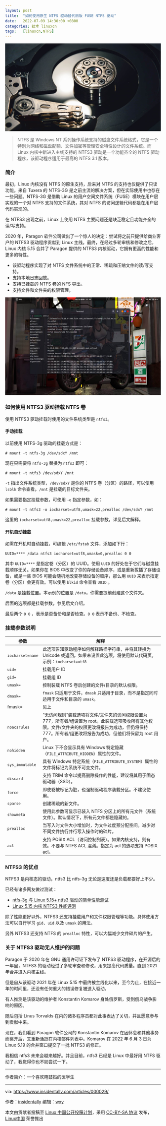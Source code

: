 ```yaml
---
layout: post
title:	"如何使用原生 NTFS 驱动替代旧版 FUSE NTFS 驱动"
date:	2022-07-09 14:30:00 +0800 
categories:	技术 linuxcn 
tags:	[linuxcn,NTFS]
---
```



![](/Asserts/Images/album/202207/09/142852nbho3cvozegvbwhh.jpg)



> 
> NTFS 是 Windows NT 系列操作系统支持的磁盘文件系统格式，它是一个特别为网络和磁盘配额、文件加密等管理安全特性设计的文件系统。而 Linux 内核中新进入主线支持的 NTFS3 驱动是一个功能齐全的 NTFS 驱动程序，该驱动程序适用于最高的 NTFS 3.1 版本。
> 
> 
> 


### 简介


最初，Linux 内核没有 NTFS 的原生支持，后来对 NTFS 的支持也仅提供了只读功能。来自 Tuxera 的 NTFS-3G 是之前主流的解决方案，但在实际使用中也存在一些问题。NTFS-3G 是借助 Linux 的用户空间文件系统（FUSE）模块在用户层实现的一个对 NTFS 支持的文件系统，其对 NTFS 的访问逻辑代码都是在用户层代码实现的。


在 NTFS3 出现之前，Linux 上使用 NTFS 主要问题还是缺乏稳定且功能齐全的读/写支持。


2020 年，Paragon 软件公司做出了一个惊人的决定：尝试将之前只提供给商业客户的 NTFS3 驱动程序贡献到 Linux 主线。最终，在经过多轮审核和修改之后，Linux 内核 5.15 合并了 Paragon 提供的 NTFS3 内核驱动，它拥有更高的性能和更多的特性。


* 该驱动程序实现了对 NTFS 文件系统中的正常、稀疏和压缩文件的读/写支持。
* 支持本地日志回放。
* 支持已挂载的 NTFS 卷的 NFS 导出。
* 支持文件和文件夹的权限管理。


![使用 ntfs3 驱动替换 ntfs-3g 挂载 windows NTFS 分区](/Asserts/Images/album/202207/09/142412x9wzig3limxmm9lm.jpg)


### 如何使用 NTFS3 驱动挂载 NTFS 卷


使用 NTFS3 驱动挂载时使用的文件系统类型是 `ntfs3`。


#### 手动挂载


以前使用 NTFS-3g 驱动的挂载方式是：



```
# mount -t ntfs-3g /dev/sdxY /mnt

```

现在只需要将 `ntfs-3g` 替换为 `ntfs3` 即可：



```
# mount -t ntfs3 /dev/sdxY /mnt

```

`-t` 指出文件系统类型，`/dev/sdxY` 是你的 NTFS 卷（分区）的路径，可以使用 `lsblk` 命令查看。`/mnt` 是挂载的目标文件夹。


如果需要指定挂载参数，可使用 `-o` 指定参数，如：



```
# mount -t ntfs3 -o iocharset=utf8,umask=22,prealloc /dev/sdxY /mnt

```

这里的 `iocharset=utf8,umask=22,prealloc` 挂载参数，详见后文解释。


#### 开机自动挂载


如需在开机时自动挂载，可编辑 `/etc/fstab` 文件，添加如下行：



```
UUID=**** /data ntfs3 iocharset=utf8,umask=0,prealloc 0 0

```

其中 `UUID=****` 是指定卷（分区）的 UUID。使用 `UUID` 的好处在于它们与磁盘挂载顺序无关。如果你在 BIOS 中改变了你的存储设备顺序，或是重新拔插了存储设备，或是一些 BIOS 可能会随机地改变存储设备的顺序，那么用 `UUID` 来表示指定卷（分区）会更有效。可以使用 `blkid` 命令查看 `UUID` 。


`/data` 是挂载位置。本示例的位置是 `/data`，你需要提前创建这个文件夹。


后面的选项都是挂载参数，参见后文介绍。


最后两个 `0 0` ，表示是否备份和是否检查。`0 0` 表示不备份、不检查。


### 挂载参数说明




| 参数 | 解释 |
| --- | --- |
| `iocharset=name` | 此选项告知驱动程序如何解释路径字符串，并将其转换为 Unicode 或返回。如果未设置此选项，将使用默认代码页。示例：`iocharset=utf8` |
| `uid=` | 挂载用户 ID |
| `gid=` | 挂载组 ID |
| `umask=` | 控制装载 NTFS 卷后创建的文件/目录的默认权限。 |
| `dmask=` | `fmask` 只适用于文件，`dmask` 只适用于目录，而不是指定同时适用于文件和目录的 `umask`。 |
| fmask= | 见上 |
| `noacsrules` | “无访问规则”装载选项将文件/文件夹的访问权限设置为 777，所有者/组设置为 root。此装载选项吸收所有其他权限。文件/文件夹的权限更改将报告为成功，但仍将保持 777。所有者/组更改将报告为成功，但他们将保留为 root 用户。 |
| `nohidden` | Linux 下不会显示具有 Windows 特定隐藏（`FILE_ATTRIBUTE_HIDDEN`）属性的文件。 |
| `sys_immutable` | 具有 Windows 特定系统（`FILE_ATTRIBUTE_SYSTEM`）属性的文件将标记为系统不可变文件。 |
| `discard` | 支持 TRIM 命令以提高删除操作的性能，建议将其用于固态驱动器（SSD）。 |
| `force` | 即使卷被标记为脏，也强制驱动程序装载分区。不建议使用。 |
| `sparse` | 创建稀疏的新文件。 |
| `showmeta` | 使用此参数可显示已装入 NTFS 分区上的所有元文件（系统文件）。默认情况下，所有元文件都是隐藏的。 |
| `prealloc` | 当写入时文件大小增加时，为文件过度预分配空间。减少对不同文件执行并行写入操作时的碎片。 |
| `acl` | 支持 POSIX ACL（访问控制列表）。如果内核支持，则有效。不要与 NTFS ACL 混淆。指定为 acl 的选项支持 POSIX acl。 |


### NTFS3 的优点


NTFS3 是内核态的驱动，ntfs3 比 ntfs-3g 无论是速度还是负载都要好上不少。


已经有诸多网友做过测试：


* [ntfs-3g 与 Linux 5.15+ ntfs3 驱动的简单性能测试](https://biluohc.github.io/posts/ntfs3gvsntfs3/)
* [Linux 5.15 内核 NTFS3 性能评测](https://bbs.deepin.org/post/236260)


除了性能更好以外，NTFS3 还支持挂载用户和文件权限管理等功能。具体使用方法可以自行学习 `gid`、`uid` 以及 `umask` 的用法。


另外 NTFS3 还支持 NTFS 的 `prealloc` 特性，可以大幅减少文件碎片的产生。


### 关于 NTFS3 驱动无人维护的问题


Paragon 于 2020 年在 GNU 通用许可证下发布了 NTFS3 驱动程序，在开源后的一年里，NTFS3 的驱动经过了多轮审查和修改，用来提高代码质量。直到 2021 年合并进入内核主线。


但是自从该驱动 2021 年在 Linux 5.15 中最终被主线化以来，至今为止，在接近一年的时间里，还没有任何重大的错误修复被送入驱动。


有人推测是该驱动的维护者 Konstantin Komarov 身处俄罗斯，受到俄乌战争影响的原因。


随后包括 Linus Torvalds 在内的诸多程序员都对此事表达了关切，并且愿意参与到贡献中来。


现在，我们看到 Paragon 软件公司的 Konstantin Komarov 在因休息和其他事务而离开后，又重新活跃在内核邮件列表中。Komarov 在 2022 年 6 月 3 日为 Linux 5.19 的合并窗口提交了一批 NTFS3 的修正。


我相信 ntfs3 未来会越来越好。并且目前，ntfs3 已经是 Linux 中最好用 NTFS 驱动了，我觉得你也不妨尝试一下。




---


作者简介：一个喜欢瞎鼓捣的医学生




---


via: <https://www.insidentally.com/articles/000029/>


作者：[insidentally](https://www.insidentally.com) 编辑：[wxy](https://github.com/wxy)


本文由贡献者投稿至 [Linux 中国公开投稿计划](https://github.com/LCTT/Articles/)，采用 [CC-BY-SA 协议](https://creativecommons.org/licenses/by-sa/4.0/deed.zh) 发布，[Linux中国](https://linux.cn/) 荣誉推出
